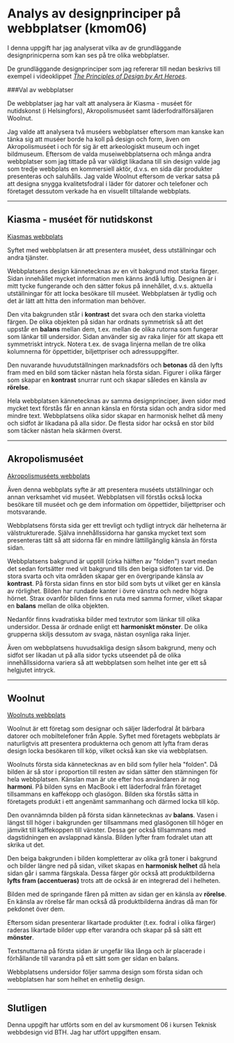 Analys av designprinciper på webbplatser (kmom06)
========================================

I denna uppgift har jag analyserat vilka av de grundläggande designprinicperna som kan ses på tre olika webbplatser.

De grundläggande designprinciper som jag refererar till nedan beskrivs till exempel i videoklippet [_The Principles of Design by Art Heroes_](https://youtu.be/ZK86XQ1iFVs).

###Val av webbplatser

De webbplatser jag har valt att analysera är Kiasma - muséet för nutidskonst (i Helsingfors), Akropolismuséet
samt läderfodralförsäljaren Woolnut.

Jag valde att analysera två muséers webbplatser eftersom man kanske kan tänka sig att muséer borde ha koll på design och form, även om Akropolismuséet i och för sig är ett arkeologiskt museum och inget bildmuseum. Eftersom de valda museiwebbplatserna och många andra webbplatser som jag tittade på var väldigt likadana till sin design valde jag som tredje webbplats en kommersiell aktör, d.v.s. en sida där produkter presenteras och saluhålls. Jag valde Woolnut eftersom de verkar satsa på att designa snygga kvalitetsfodral i läder för datorer och telefoner och företaget dessutom verkade ha en visuellt tilltalande webbplats.

---

Kiasma - muséet för nutidskonst
--------------

[Kiasmas webbplats](http://www.kiasma.fi/sv/)

Syftet med webbplatsen är att presentera muséet, dess utställningar och andra tjänster.

Webbplatsens design kännetecknas av en vit bakgrund mot starka färger. Sidan innehållet mycket information men känns ändå luftig. Designen är i mitt tycke fungerande och den sätter fokus på innehållet, d.v.s. aktuella utställningar för att locka besökare till muséet. Webbplatsen är tydlig och det är lätt att hitta den information man behöver.

Den vita bakgrunden står i __kontrast__ det svara och den starka violetta färgen. De olika objekten på sidan har ordnats symmetrisk så att det uppstår en __balans__ mellan dem, t.ex. mellan de olika rutorna som fungerar som länkar till undersidor. Sidan använder sig av raka linjer för att skapa ett symmetriskt intryck. Notera t.ex. de svaga linjerna mellan de tre olika kolumnerna för öppettider, biljettpriser och adressuppgifter.

Den nuvarande huvudutställningen marknadsförs och __betonas__ då den lyfts fram med en bild som täcker nästan hela första sidan. Figurer i olika färger som skapar en __kontrast__ snurrar runt och skapar således en känsla av __rörelse__.

Hela webbplatsen kännetecknas av samma designprinciper, även sidor med mycket text förstås får en annan känsla en första sidan och andra sidor med mindre text. Webbplatsens olika sidor skapar en harmonisk helhet då meny och sidfot är likadana på alla sidor. De flesta sidor har också en stor bild som täcker nästan hela skärmen överst.

---

Akropolismuséet
--------------

[Akropolismuséets webbplats](http://www.theacropolismuseum.gr/en)

Även denna webbplats syfte är att presentera muséets utställningar och annan verksamhet vid muséet. Webbplatsen vill förstås också locka besökare till muséet och ge dem information om öppettider, biljettpriser och motsvarande.

Webbplatsens första sida ger ett trevligt och tydligt intryck där helheterna är välstrukturerade. Själva innehållssidorna har ganska mycket text som presenteras tätt så att sidorna får en mindre lättillgänglig känsla än första sidan.

Webbplatsens bakgrund är upptill (cirka hälften av "folden") svart medan det sedan fortsätter med vit bakgrund tills den beiga sidfoten tar vid. De stora svarta och vita områden skapar ger en övergripande känsla av __kontrast__. På första sidan finns en stor bild som byts ut vilket ger en känsla av rörlighet. Bilden har rundade kanter i övre vänstra och nedre högra hörnet. Strax ovanför bilden finns en ruta med samma former, vilket skapar en __balans__ mellan de olika objekten.

Nedanför finns kvadratiska bilder med textrutor som länkar till olika undersidor. Dessa är ordnade enligt ett __harmoniskt mönster__. De olika grupperna skiljs dessutom av svaga, nästan osynliga raka linjer.

Även om webbplatsens huvudsakliga design såsom bakgrund, meny och sidfot ser likadan ut på alla sidor tycks utseendet på de olika innehållssidorna variera så att webbplatsen som helhet inte ger ett så helgjutet intryck.

---

Woolnut
--------------

[Woolnuts webbplats](https://www.woolnutcovers.com/)

Woolnut är ett företag som designar och säljer läderfodral åt bärbara datorer och mobiltelefoner från Apple. Syftet med företagets webbplats är naturligtvis att presentera produkterna och genom att lyfta fram deras design locka besökaren till köp, vilket också kan ske via webbplatsen.

Woolnuts första sida kännetecknas av en bild som fyller hela "folden". Då bilden är så stor i proportion till resten av sidan sätter den stämningen för hela webbplatsen. Känslan man är ute efter hos användaren är nog __harmoni__. På bilden syns en MacBook i ett läderfodral från företaget tillsammans en kaffekopp och glasögon. Bilden ska förstås sätta in företagets produkt i ett angenämt sammanhang och därmed locka till köp.

Den ovannämnda bilden på första sidan kännetecknas av __balans__. Vasen i längst till höger i bakgrunden ger tillsammans med glasögonen till höger en jämvikt till kaffekoppen till vänster. Dessa ger också tillsammans med dagstidningen en avslappnad känsla. Bilden lyfter fram fodralet utan att skrika ut det.

Den beiga bakgrunden i bilden kompletterar av olika grå toner i bakgrund och bilder längre ned på sidan, vilket skapas en __harmonisk helhet__ då hela sidan går i samma färgskala. Dessa färger gör också att produktbilderna __lyfts fram (accentueras)__ trots att de också är en integrerad del i helheten.

Bilden med de springande fåren på mitten av sidan ger en känsla av __rörelse__. En känsla av rörelse får man också då produktbilderna ändras då man för pekdonet över dem.

Eftersom sidan presenterar likartade produkter (t.ex. fodral i olika färger) raderas likartade bilder upp efter varandra och skapar på så sätt ett __mönster__.

Textsnuttarna på första sidan är ungefär lika långa och är placerade i förhållande till varandra på ett sätt som ger sidan en balans.

Webbplatsens undersidor följer samma design som första sidan och webbplatsen har som helhet en enhetlig design.

---

Slutligen
------------

Denna uppgift har utförts som en del av kursmoment 06 i kursen Teknisk webbdesign vid BTH. Jag har utfört uppgiften ensam.
